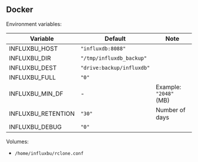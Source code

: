 ## Docker

Environment variables:

| Variable            | Default                   | Note
| ------------------- | ------------------------- | ----
| INFLUXBU_HOST       | `"influxdb:8088"`         |
| INFLUXBU_DIR        | `"/tmp/influxdb_backup"`  |
| INFLUXBU_DEST       | `"drive:backup/influxdb"` |
| INFLUXBU_FULL       | `"0"`                     |
| INFLUXBU_MIN_DF     | -                         | Example: `"2048"` (MB)
| INFLUXBU_RETENTION  | `"30"`                    | Number of days
| INFLUXBU_DEBUG      | `"0"`                     |

Volumes:

* `/home/influxbu/rclone.conf`
